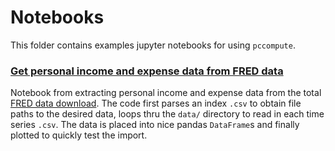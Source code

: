 # Notebooks

This folder contains examples jupyter notebooks for using `pccompute`.

### [Get personal income and expense data from FRED data](Get%20personal%20income%20and%20expense%20data%20from%20FRED%20data.ipynb)

Notebook from extracting personal income and expense data from the total [FRED data download](https://research.stlouisfed.org/fred2/downloaddata/).  The code first parses an index `.csv` to obtain file paths to the desired data, loops thru the `data/` directory to read in each time series `.csv`.  The data is placed into nice pandas `DataFrame`s and finally plotted to quickly test the import.

